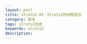 ```yaml
---
layout: post
title: struts2-05：Struts2的线程安全
category: 技术
tags: struts2总结
keywords: struts2
description: 
---
```


